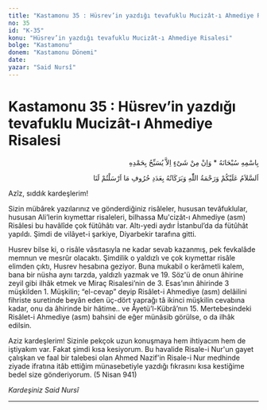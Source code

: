 ```yaml
---
title: "Kastamonu 35 : Hüsrev’in yazdığı tevafuklu Mucizât-ı Ahmediye Risalesi"
no: 35
id: "K-35"
konu: "Hüsrev’in yazdığı tevafuklu Mucizât-ı Ahmediye Risalesi"
bolge: "Kastamonu"
donem: "Kastamonu Dönemi"
date: 
yazar: "Said Nursî"
---
```


# Kastamonu 35 : Hüsrev’in yazdığı tevafuklu Mucizât-ı Ahmediye Risalesi

<p class="arabic" dir="rtl" title="Meal: “Subhân Allah’ın adıyla” * “Hiçbir şey yoktur ki O'nu hamd ile tesbih etmesin” [İsrâ 17:44]">بِاسْمِهِ سُبْحَانَهُ * وَاِنْ مِنْ شَىْءٍ اِلاَّ يُسَبِّحُ بِحَمْدِهِ</p>

<p class="arabic" dir="rtl" title="Meal: “Bize gönderdiklerinizin harfleri adedince Allah’ın selâmı, rahmeti ve bereketleri üzerinize olsun.”">اَلسَّلاَمُ عَلَيْكُمْ وَرَحْمَةُ اللّٰهِ وَبَرَكَاتُهُ بِعَدَدِ حُرُوفِ مَا اَرْسَلْتُمْ لَنَا</p>

Azîz, sıddık kardeşlerim!

Sizin mübârek yazılarınız ve gönderdiğiniz risâleler, hususan tevâfuklular, hususan Ali’lerin kıymettar risaleleri, bilhassa Mu'cizât-ı Ahmediye (asm) Risâlesi bu havâlîde çok fütûhâtı var. Altı-yedi aydır İstanbul’da da fütûhât yapıldı. Şimdi de vilâyet-i şarkiye, Diyarbekir tarafına gitti.

Husrev bilse ki, o risâle vâsıtasıyla ne kadar sevab kazanmış, pek fevkalâde memnun ve mesrûr olacaktı. Şimdilik o yaldızlı ve çok kıymettar risâle elimden çıktı, Husrev hesabına geziyor. Buna mukabil o kerâmetli kalem, bana bir nüsha aynı tarzda, yaldızlı yazmak ve 19. Söz'ü de onun âhirine zeyil gibi ilhâk etmek ve Miraç Risalesi’nin de 3. Esas’ının âhirinde 3 müşkilden 1. Müşkilin; “el-cevap” deyip Risâlet-i Ahmediye (asm) delâilini fihriste suretinde beyân eden üç-dört yaprağı tâ ikinci müşkilin cevabına kadar, onu da âhirinde bir hâtime.. ve Âyetü’l-Kübrâ’nın 15. Mertebesindeki Risâlet-i Ahmediye (asm) bahsini de eğer münâsib görülse, o da ilhâk edilsin.

Aziz kardeşlerim! Sizinle pekçok uzun konuşmaya hem ihtiyacım hem de iştiyakım var. Fakat şimdi kısa kesiyorum. Bu havalide Risale-i Nur'un gayet çalışkan ve faal bir talebesi olan Ahmed Nazif'in Risale-i Nur medhinde ziyade ifratına itâb ettiğim münasebetiyle yazdığı fıkrasını kısa kestiğime bedel size gönderiyorum. (5 Nisan 941)

*Kardeşiniz*
*Said Nursî*

***
